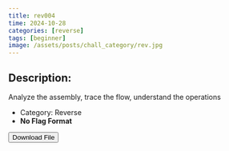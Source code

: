 ```yaml
---
title: rev004
time: 2024-10-28
categories: [reverse]
tags: [beginner]
image: /assets/posts/chall_category/rev.jpg
---
```


## Description:

Analyze the assembly, trace the flow, understand the operations


- Category: Reverse
- **No Flag Format**

<button onclick="downloadFile()">Download File</button>

<script>
function downloadFile() {
    const link = document.createElement('a');
    link.href = 'https://github.com/0x251e-challenge/challenges/raw/refs/heads/main/union-depository/reverse/004/004';
    link.download = '004';
    link.click();
}
</script>

